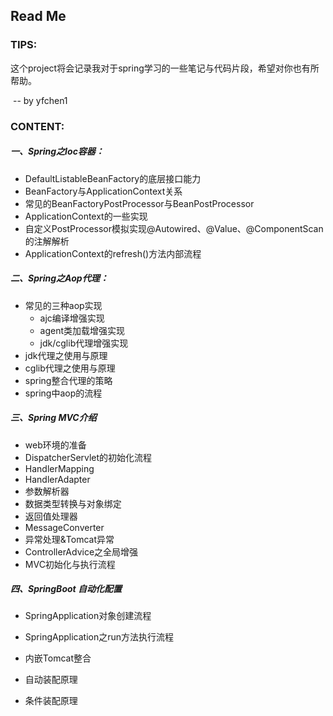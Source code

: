 ## Read Me

### TIPS:

​	这个project将会记录我对于spring学习的一些笔记与代码片段，希望对你也有所帮助。

​									-- by yfchen1

### CONTENT:

##### 一、Spring之Ioc容器：

- DefaultListableBeanFactory的底层接口能力
- BeanFactory与ApplicationContext关系
- 常见的BeanFactoryPostProcessor与BeanPostProcessor
- ApplicationContext的一些实现
- 自定义PostProcessor模拟实现@Autowired、@Value、@ComponentScan的注解解析
- ApplicationContext的refresh()方法内部流程

##### 二、Spring之Aop代理：

- 常见的三种aop实现
  - ajc编译增强实现
  - agent类加载增强实现
  - jdk/cglib代理增强实现
- jdk代理之使用与原理
- cglib代理之使用与原理
- spring整合代理的策略
- spring中aop的流程

##### 三、Spring MVC介绍

- web环境的准备
- DispatcherServlet的初始化流程
- HandlerMapping
- HandlerAdapter
- 参数解析器
- 数据类型转换与对象绑定
- 返回值处理器
- MessageConverter
- 异常处理&Tomcat异常
- ControllerAdvice之全局增强
- MVC初始化与执行流程

##### 四、SpringBoot 自动化配置

- SpringApplication对象创建流程

- SpringApplication之run方法执行流程

- 内嵌Tomcat整合

- 自动装配原理

- 条件装配原理

  
